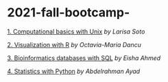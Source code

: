 # 2021-fall-bootcamp-

[1. Computational basics with Unix](https://github.com/McGill-MiCM/2021-fall-bootcamp-/blob/main/MiCM_UNIXbasics_092021_final.pdf) *by Larisa Soto*

[2. Visualization with R](https://github.com/McGill-MiCM/2021-fall-bootcamp-/blob/main/Visualization_R.zip) *by Octavia-Maria Dancu*

[3. Bioinformatics databases with SQL](https://github.com/McGill-MiCM/2021-fall-bootcamp-/blob/main/2021-09-MiCM_DB_SQL.pdf)  *by Eisha Ahmed*

[4. Statistics with Python](https://github.com/abdelrahman-ayad/MiCM-StatsPython-F21/blob/main/README.md) *by Abdelrahman Ayad*
